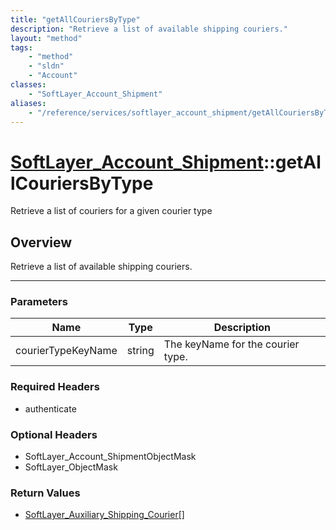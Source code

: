 ```yaml
---
title: "getAllCouriersByType"
description: "Retrieve a list of available shipping couriers."
layout: "method"
tags:
    - "method"
    - "sldn"
    - "Account"
classes:
    - "SoftLayer_Account_Shipment"
aliases:
    - "/reference/services/softlayer_account_shipment/getAllCouriersByType"
---
```

# [SoftLayer_Account_Shipment](/reference/services/SoftLayer_Account_Shipment)::getAllCouriersByType


Retrieve a list of couriers for a given courier type


## Overview 
Retrieve a list of available shipping couriers.

-----

### Parameters 
|Name | Type | Description |
| --- | --- | --- |
|courierTypeKeyName| string| The keyName for the courier type.|


### Required Headers
* authenticate


### Optional Headers
* SoftLayer_Account_ShipmentObjectMask
* SoftLayer_ObjectMask

### Return Values
* <a href='/reference/datatypes/SoftLayer_Auxiliary_Shipping_Courier'>SoftLayer_Auxiliary_Shipping_Courier[] </a>




